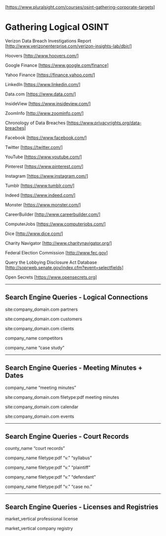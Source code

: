 [https://www.pluralsight.com/courses/osint-gathering-corporate-targets]

Gathering Logical OSINT
=======================

Verizon Data Breach Investigations Report [http://www.verizonenterprise.com/verizon-insights-lab/dbir/]

Hoovers [http://www.hoovers.com/]

Google Finance [https://www.google.com/finance]

Yahoo Finance [https://finance.yahoo.com/]

LinkedIn [https://www.linkedin.com/]

Data.com [https://www.data.com/]

InsideView [https://www.insideview.com/]

ZoomInfo [http://www.zoominfo.com/]

Chronology of Data Breaches [https://www.privacyrights.org/data-breaches]

Facebook [https://www.facebook.com/]

Twitter [https://twitter.com/]

YouTube [https://www.youtube.com/]

Pinterest [https://www.pinterest.com/]

Instagram [https://www.instagram.com/]

Tumblr [https://www.tumblr.com/]

Indeed [https://www.indeed.com/]

Monster [https://www.monster.com/]

CareerBuilder [http://www.careerbuilder.com/]

ComputerJobs [https://www.computerjobs.com/]

Dice [http://www.dice.com/]

Charity Navigator [http://www.charitynavigator.org/]

Federal Election Commission [http://www.fec.gov]

Query the Lobbying Disclosure Act Database [http://soprweb.senate.gov/index.cfm?event=selectfields]

Open Secrets [https://www.opensecrets.org]


-------------------------------------------
Search Engine Queries - Logical Connections
-------------------------------------------
  site:company_domain.com partners
  
  site:company_domain.com customers

  site:company_domain.com clients

  company_name competitors

  company_name “case study”


-----------------------------------------------
Search Engine Queries - Meeting Minutes + Dates
-----------------------------------------------
  company_name “meeting minutes”

  site:company_domain.com filetype:pdf meeting minutes

  site:company_domain.com calendar

  site:company_domain.com events


-------------------------------------
Search Engine Queries - Court Records
-------------------------------------
  county_name “court records”

  company_name filetype:pdf “v.” “syllabus”

  company_name filetype:pdf “v.” “plaintiff”
 
  company_name filetype:pdf “v.” “defendant”

  company_name filetype:pdf “v.” “case no.”


-----------------------------------------------
Search Engine Queries - Licenses and Registries
-----------------------------------------------
  market_vertical professional license

  market_vertical company registry
